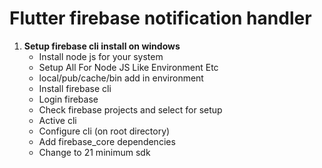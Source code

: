 # **Flutter firebase notification handler**

1. **Setup firebase cli install on windows**
    - Install node js for your system
    - Setup All For Node JS Like Environment Etc
    - local/pub/cache/bin add in environment
    - Install firebase cli
    - Login firebase
    - Check firebase projects and select for setup
    - Active cli
    - Configure cli (on root directory)
    - Add firebase_core dependencies
    - Change to 21 minimum sdk